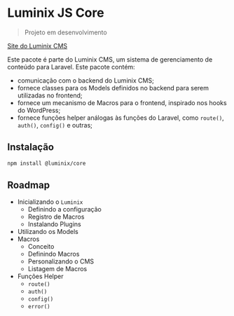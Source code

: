 # Luminix JS Core

> Projeto em desenvolvimento

[Site do Luminix CMS](https://luminix.arandutech.com.br)

Este pacote é parte do Luminix CMS, um sistema de gerenciamento de conteúdo para Laravel. Este pacote contém:
 - comunicação com o backend do Luminix CMS;
 - fornece classes para os Models definidos no backend para serem utilizadas no frontend;
 - fornece um mecanismo de Macros para o frontend, inspirado nos hooks do WordPress;
 - fornece funções helper análogas às funções do Laravel, como `route()`, `auth()`, `config()` e outras;

## Instalação

```bash
npm install @luminix/core
```

## Roadmap

 - Inicializando o `Luminix`
    - Definindo a configuração
    - Registro de Macros
    - Instalando Plugins
 - Utilizando os Models
 - Macros
    - Conceito
    - Definindo Macros
    - Personalizando o CMS
    - Listagem de Macros
 - Funções Helper
    - `route()`
    - `auth()`
    - `config()`
    - `error()`


